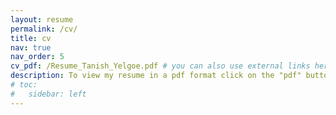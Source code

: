 ```yaml
---
layout: resume
permalink: /cv/
title: cv
nav: true
nav_order: 5
cv_pdf: /Resume_Tanish_Yelgoe.pdf # you can also use external links here
description: To view my resume in a pdf format click on the "pdf" button above.
# toc:
#   sidebar: left
---
```

